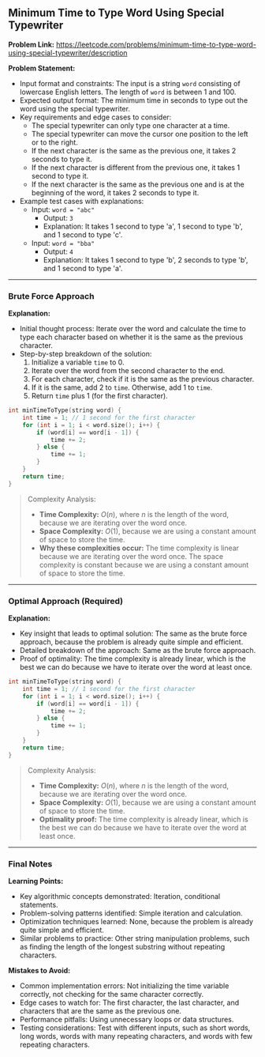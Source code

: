 ## Minimum Time to Type Word Using Special Typewriter

**Problem Link:** https://leetcode.com/problems/minimum-time-to-type-word-using-special-typewriter/description

**Problem Statement:**
- Input format and constraints: The input is a string `word` consisting of lowercase English letters. The length of `word` is between 1 and 100.
- Expected output format: The minimum time in seconds to type out the word using the special typewriter.
- Key requirements and edge cases to consider: 
  - The special typewriter can only type one character at a time.
  - The special typewriter can move the cursor one position to the left or to the right.
  - If the next character is the same as the previous one, it takes 2 seconds to type it.
  - If the next character is different from the previous one, it takes 1 second to type it.
  - If the next character is the same as the previous one and is at the beginning of the word, it takes 2 seconds to type it.
- Example test cases with explanations:
  - Input: `word = "abc"`
    - Output: `3`
    - Explanation: It takes 1 second to type 'a', 1 second to type 'b', and 1 second to type 'c'.
  - Input: `word = "bba"`
    - Output: `4`
    - Explanation: It takes 1 second to type 'b', 2 seconds to type 'b', and 1 second to type 'a'.

---

### Brute Force Approach

**Explanation:**
- Initial thought process: Iterate over the word and calculate the time to type each character based on whether it is the same as the previous character.
- Step-by-step breakdown of the solution:
  1. Initialize a variable `time` to 0.
  2. Iterate over the word from the second character to the end.
  3. For each character, check if it is the same as the previous character.
  4. If it is the same, add 2 to `time`. Otherwise, add 1 to `time`.
  5. Return `time` plus 1 (for the first character).

```cpp
int minTimeToType(string word) {
    int time = 1; // 1 second for the first character
    for (int i = 1; i < word.size(); i++) {
        if (word[i] == word[i - 1]) {
            time += 2;
        } else {
            time += 1;
        }
    }
    return time;
}
```

> Complexity Analysis:
> - **Time Complexity:** $O(n)$, where $n$ is the length of the word, because we are iterating over the word once.
> - **Space Complexity:** $O(1)$, because we are using a constant amount of space to store the time.
> - **Why these complexities occur:** The time complexity is linear because we are iterating over the word once. The space complexity is constant because we are using a constant amount of space to store the time.

---

### Optimal Approach (Required)

**Explanation:**
- Key insight that leads to optimal solution: The same as the brute force approach, because the problem is already quite simple and efficient.
- Detailed breakdown of the approach: Same as the brute force approach.
- Proof of optimality: The time complexity is already linear, which is the best we can do because we have to iterate over the word at least once.

```cpp
int minTimeToType(string word) {
    int time = 1; // 1 second for the first character
    for (int i = 1; i < word.size(); i++) {
        if (word[i] == word[i - 1]) {
            time += 2;
        } else {
            time += 1;
        }
    }
    return time;
}
```

> Complexity Analysis:
> - **Time Complexity:** $O(n)$, where $n$ is the length of the word, because we are iterating over the word once.
> - **Space Complexity:** $O(1)$, because we are using a constant amount of space to store the time.
> - **Optimality proof:** The time complexity is already linear, which is the best we can do because we have to iterate over the word at least once.

---

### Final Notes

**Learning Points:**
- Key algorithmic concepts demonstrated: Iteration, conditional statements.
- Problem-solving patterns identified: Simple iteration and calculation.
- Optimization techniques learned: None, because the problem is already quite simple and efficient.
- Similar problems to practice: Other string manipulation problems, such as finding the length of the longest substring without repeating characters.

**Mistakes to Avoid:**
- Common implementation errors: Not initializing the time variable correctly, not checking for the same character correctly.
- Edge cases to watch for: The first character, the last character, and characters that are the same as the previous one.
- Performance pitfalls: Using unnecessary loops or data structures.
- Testing considerations: Test with different inputs, such as short words, long words, words with many repeating characters, and words with few repeating characters.
